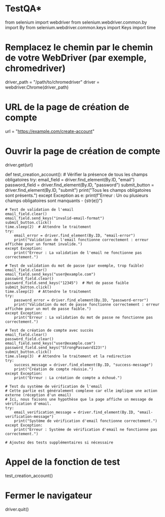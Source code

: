 # TestQA*
from selenium import webdriver
from selenium.webdriver.common.by import By
from selenium.webdriver.common.keys import Keys
import time

# Remplacez le chemin par le chemin de votre WebDriver (par exemple, chromedriver)
driver_path = "/path/to/chromedriver"
driver = webdriver.Chrome(driver_path)

# URL de la page de création de compte
url = "https://example.com/create-account"

# Ouvrir la page de création de compte
driver.get(url)

def test_creation_account():
    # Vérifier la présence de tous les champs obligatoires
    try:
        email_field = driver.find_element(By.ID, "email")
        password_field = driver.find_element(By.ID, "password")
        submit_button = driver.find_element(By.ID, "submit")
        print("Tous les champs obligatoires sont présents.")
    except Exception as e:
        print(f"Erreur : Un ou plusieurs champs obligatoires sont manquants - {str(e)}")

    # Test de validation de l'email
    email_field.clear()
    email_field.send_keys("invalid-email-format")
    submit_button.click()
    time.sleep(2)  # Attendre le traitement
    try:
        email_error = driver.find_element(By.ID, "email-error")
        print("Validation de l'email fonctionne correctement : erreur affichée pour un format invalide.")
    except Exception:
        print("Erreur : La validation de l'email ne fonctionne pas correctement.")

    # Test de validation du mot de passe (par exemple, trop faible)
    email_field.clear()
    email_field.send_keys("user@example.com")
    password_field.clear()
    password_field.send_keys("12345")  # Mot de passe faible
    submit_button.click()
    time.sleep(2)  # Attendre le traitement
    try:
        password_error = driver.find_element(By.ID, "password-error")
        print("Validation du mot de passe fonctionne correctement : erreur affichée pour un mot de passe faible.")
    except Exception:
        print("Erreur : La validation du mot de passe ne fonctionne pas correctement.")

    # Test de création de compte avec succès
    email_field.clear()
    password_field.clear()
    email_field.send_keys("user@example.com")
    password_field.send_keys("StrongPassword123!")
    submit_button.click()
    time.sleep(3)  # Attendre le traitement et la redirection
    try:
        success_message = driver.find_element(By.ID, "success-message")
        print("Création de compte réussie.")
    except Exception:
        print("Erreur : La création de compte a échoué.")

    # Test du système de vérification de l'email
    # Cette partie est généralement complexe car elle implique une action externe (réception d'un email)
    # Ici, nous faisons une hypothèse que la page affiche un message de vérification d'email.
    try:
        email_verification_message = driver.find_element(By.ID, "email-verification-message")
        print("Système de vérification d'email fonctionne correctement.")
    except Exception:
        print("Erreur : Système de vérification d'email ne fonctionne pas correctement.")
        
    # Ajoutez des tests supplémentaires si nécessaire

# Appel de la fonction de test
test_creation_account()

# Fermer le navigateur
driver.quit()
